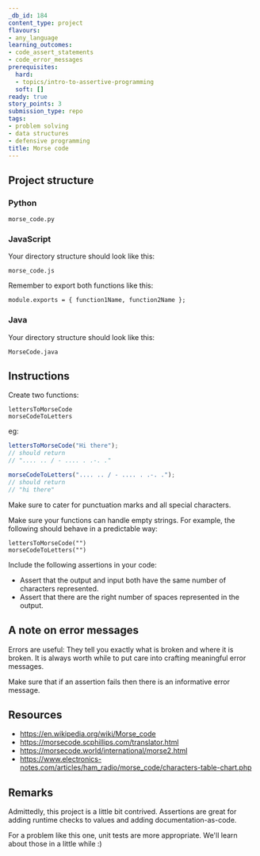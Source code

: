 ```yaml
---
_db_id: 184
content_type: project
flavours:
- any_language
learning_outcomes:
- code_assert_statements
- code_error_messages
prerequisites:
  hard:
  - topics/intro-to-assertive-programming
  soft: []
ready: true
story_points: 3
submission_type: repo
tags:
- problem solving
- data structures
- defensive programming
title: Morse code
---
```


## Project structure

### Python

```
morse_code.py
```

### JavaScript

Your directory structure should look like this:

```
morse_code.js
```

Remember to export both functions like this:

```
module.exports = { function1Name, function2Name };
```

### Java

Your directory structure should look like this:

```
MorseCode.java       
```

## Instructions

Create two functions:

```
lettersToMorseCode
morseCodeToLetters
```

eg:

```js
lettersToMorseCode("Hi there");
// should return
// ".... .. / - .... . .-. ."

morseCodeToLetters(".... .. / - .... . .-. .");
// should return
// "hi there"
```

Make sure to cater for punctuation marks and all special characters.

Make sure your functions can handle empty strings. For example, the following should behave in a predictable way:

```
lettersToMorseCode("") 
morseCodeToLetters("") 
```

Include the following assertions in your code:

- Assert that the output and input both have the same number of characters represented.
- Assert that there are the right number of spaces represented in the output.

## A note on error messages

Errors are useful: They tell you exactly what is broken and where it is broken. It is always worth while to put care into crafting meaningful error messages.

Make sure that if an assertion fails then there is an informative error message.

## Resources

- https://en.wikipedia.org/wiki/Morse_code
- https://morsecode.scphillips.com/translator.html
- https://morsecode.world/international/morse2.html
- https://www.electronics-notes.com/articles/ham_radio/morse_code/characters-table-chart.php

## Remarks

Admittedly, this project is a little bit contrived. Assertions are great for adding runtime checks to values and adding documentation-as-code.

For a problem like this one, unit tests are more appropriate. We'll learn about those in a little while :)